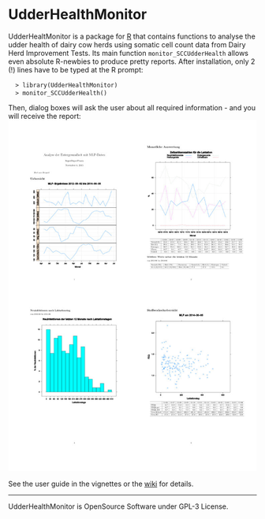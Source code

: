 # UdderHealthMonitor

UdderHealtMonitor is a package for [R](https://www.r-project.org/) that contains 
functions to analyse the udder health of dairy cow herds using somatic cell count 
data from Dairy Herd Improvement Tests. Its main function `monitor_SCCUdderHealth` 
allows even absolute R-newbies to produce pretty reports. 
After installation, only 2 (!) lines have to be typed at the R prompt:  

```
  > library(UdderHealthMonitor)  
  > monitor_SCCUdderHealth()  
```

Then, dialog boxes will ask the user about all required information - and you will 
receive the report:  
![report](vignettes/figures/example-report.jpg)  

See the user guide in the vignettes or the [wiki](https://github.com/VZoche-Golob/UdderHealthMonitor/wiki) for details.

***

UdderHealthMonitor is OpenSource Software under GPL-3 License.
